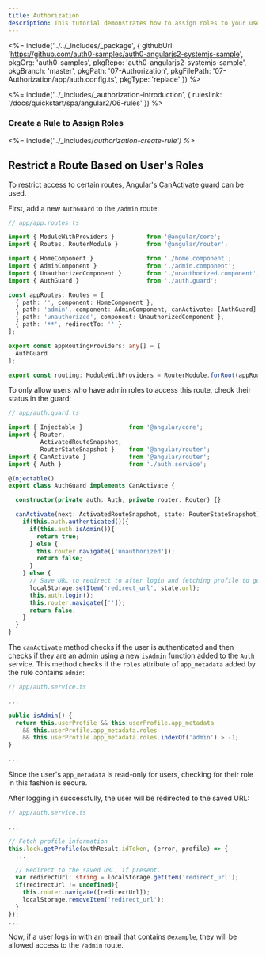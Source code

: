 ```yaml
---
title: Authorization
description: This tutorial demonstrates how to assign roles to your users and use those claims to authorize or deny a user to access certain routes in the app
---
```


<%= include('../../_includes/_package', {
  githubUrl: 'https://github.com/auth0-samples/auth0-angularjs2-systemjs-sample',
  pkgOrg: 'auth0-samples',
  pkgRepo: 'auth0-angularjs2-systemjs-sample',
  pkgBranch: 'master',
  pkgPath: '07-Authorization',
  pkgFilePath: '07-Authorization/app/auth.config.ts',
  pkgType: 'replace'
}) %>

<%= include('../_includes/_authorization-introduction', { ruleslink: '/docs/quickstart/spa/angular2/06-rules' }) %>

### Create a Rule to Assign Roles

<%= include('../_includes/_authorization-create-rule') %>_

## Restrict a Route Based on User's Roles

To restrict access to certain routes, Angular's [CanActivate guard](https://angular.io/docs/ts/latest/guide/router.html#!#can-activate-guard) can be used.

First, add a new `AuthGuard` to the `/admin` route:

```typescript
// app/app.routes.ts

import { ModuleWithProviders }         from '@angular/core';
import { Routes, RouterModule }        from '@angular/router';

import { HomeComponent }               from './home.component';
import { AdminComponent }              from './admin.component';
import { UnauthorizedComponent }       from './unauthorized.component';
import { AuthGuard }                   from './auth.guard';

const appRoutes: Routes = [
  { path: '', component: HomeComponent },
  { path: 'admin', component: AdminComponent, canActivate: [AuthGuard] },
  { path: 'unauthorized', component: UnauthorizedComponent },
  { path: '**', redirectTo: '' }
];

export const appRoutingProviders: any[] = [
  AuthGuard
];

export const routing: ModuleWithProviders = RouterModule.forRoot(appRoutes);
```

To only allow users who have admin roles to access this route, check their status in the guard:

```typescript
// app/auth.guard.ts

import { Injectable }             from '@angular/core';
import { Router,
         ActivatedRouteSnapshot,
         RouterStateSnapshot }    from '@angular/router';
import { CanActivate }            from '@angular/router';
import { Auth }                   from './auth.service';

@Injectable()
export class AuthGuard implements CanActivate {

  constructor(private auth: Auth, private router: Router) {}

  canActivate(next: ActivatedRouteSnapshot, state: RouterStateSnapshot) {
    if(this.auth.authenticated()){
      if(this.auth.isAdmin()){
        return true;
      } else {
        this.router.navigate(['unauthorized']);
        return false;
      }
    } else {
      // Save URL to redirect to after login and fetching profile to get roles
      localStorage.setItem('redirect_url', state.url);
      this.auth.login();
      this.router.navigate(['']);
      return false;
    }
  }
}
```

The `canActivate` method checks if the user is authenticated and then checks if they are an admin using a new `isAdmin` function added to the `Auth` service. This method checks if the `roles` attribute of `app_metadata` added by the rule contains `admin`:

```typescript
// app/auth.service.ts

...

public isAdmin() {
  return this.userProfile && this.userProfile.app_metadata
    && this.userProfile.app_metadata.roles
    && this.userProfile.app_metadata.roles.indexOf('admin') > -1;
}

...
```

Since the user's `app_metadata` is read-only for users, checking for their role in this fashion is secure.

After logging in successfully, the user will be redirected to the saved URL:

```typescript
// app/auth.service.ts

...

// Fetch profile information
this.lock.getProfile(authResult.idToken, (error, profile) => {
  ...

  // Redirect to the saved URL, if present.
  var redirectUrl: string = localStorage.getItem('redirect_url');
  if(redirectUrl != undefined){
    this.router.navigate([redirectUrl]);
    localStorage.removeItem('redirect_url');
  }
});
...
```

Now, if a user logs in with an email that contains `@example`, they will be allowed access to the `/admin` route.


